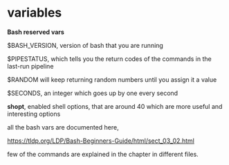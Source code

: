 # variables

**Bash reserved vars**

$BASH_VERSION, version of bash that you are running

$PIPESTATUS, which tells you the return codes of the commands in the last-run pipeline

$RANDOM will keep returning random numbers until you assign it a value

$SECONDS, an integer which goes up by one every second

**shopt**, enabled shell options, that are around 40 which are more useful and interesting options

all the bash vars are documented here,

https://tldp.org/LDP/Bash-Beginners-Guide/html/sect_03_02.html


few of the commands are explained in the chapter in different files. 
